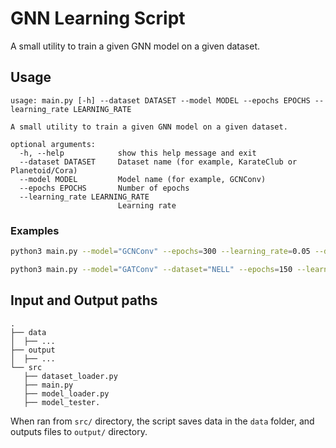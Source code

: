 # GNN Learning Script

A small utility to train a given GNN model on a given dataset.

## Usage

```
usage: main.py [-h] --dataset DATASET --model MODEL --epochs EPOCHS --learning_rate LEARNING_RATE

A small utility to train a given GNN model on a given dataset.

optional arguments:
  -h, --help            show this help message and exit
  --dataset DATASET     Dataset name (for example, KarateClub or Planetoid/Cora)
  --model MODEL         Model name (for example, GCNConv)
  --epochs EPOCHS       Number of epochs
  --learning_rate LEARNING_RATE
                        Learning rate
```

### Examples

```sh
python3 main.py --model="GCNConv" --epochs=300 --learning_rate=0.05 --dataset="Planetoid/Cora"
```

```sh
python3 main.py --model="GATConv" --dataset="NELL" --epochs=150 --learning_rate=0.1
```

## Input and Output paths

```
.
├── data
│  ├── ...
├── output
│  ├── ...
└── src
   ├── dataset_loader.py
   ├── main.py
   ├── model_loader.py
   ├── model_tester.
```

When ran from `src/` directory, the script saves data in the `data` folder, and outputs files to `output/` directory.
